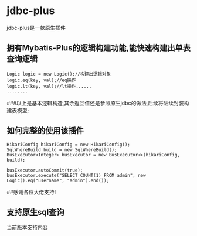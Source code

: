 # jdbc-plus
jdbc-plus是一款原生插件

## 拥有Mybatis-Plus的逻辑构建功能,能快速构建出单表查询逻辑

    Logic logic = new Logic();//构建出逻辑对象
    logic.eq(key, val);//eq操作
    logic.lt(key, val);//lt操作......
    ........
###以上是基本逻辑构造,其余返回值还是参照原生jdbc的做法,后续将陆续封装构建表模型;

## 如何完整的使用该插件
    HikariConfig hikariConfig = new HikariConfig();
    SqlWhereBuild build = new SqlWhereBuild();
    BusExecutor<Integer> busExecutor = new BusExecutor<>(hikariConfig, build);

    busExecutor.autoCommit(true);
    busExecutor.execute("SELECT COUNT(1) FROM admin", new Logic().eq("username", "admin").end());

##感谢各位大佬支持!

## 支持原生sql查询

当前版本支持内容
